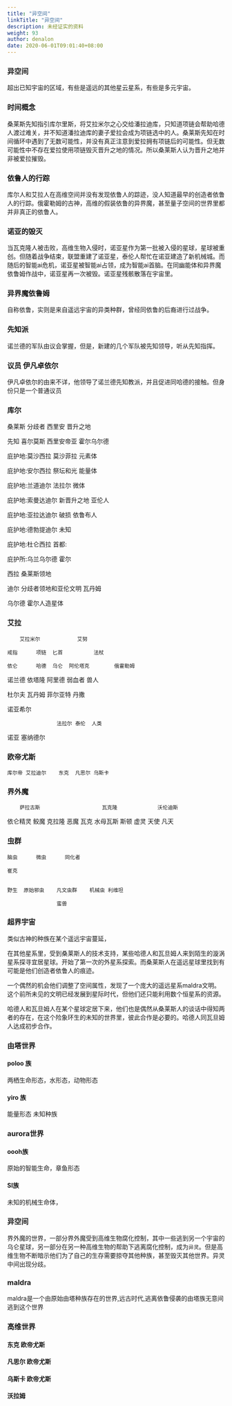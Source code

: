 ```yaml
---
title: "异空间"
linkTitle: "异空间"
description: 未经证实的资料
weight: 93
author: denalon
date: 2020-06-01T09:01:40+08:00
---
```


### 异空间

超出已知宇宙的区域，有些是遥远的其他星云星系，有些是多元宇宙。


### 时间概念

桑莱斯先知指引库尔里斯，将艾拉米尔之心交给潘拉迪库，只知道项链会帮助哈德人渡过难关，并不知道潘拉迪库的妻子爱拉会成为项链选中的人。桑莱斯先知在时间循环中遇到了无数可能性，并没有真正注意到爱拉拥有项链后的可能性。但无数可能性中不存在爱拉使用项链毁灭晋升之地的情况。所以桑莱斯人认为晋升之地并非被爱拉摧毁。

### 依鲁人的行踪

库尔人和艾拉人在高维空间并没有发现依鲁人的踪迹，没人知道最早的创造者依鲁人的行踪。俄霍勒姆的古神，高维的假装依鲁的异界魔，甚至量子空间的世界里都并非真正的依鲁人。

### 诺亚的毁灭

当瓦克隆人被击败，高维生物入侵时，诺亚星作为第一批被入侵的星球，星球被重创。但随着战争结束，联盟重建了诺亚星，泰伦人帮忙在诺亚建造了新机械城。而随后的智能ai危机，诺亚星被智能ai占领，成为智能ai首脑。在同幽能体和异界魔依鲁姆作战中，诺亚星再一次被毁。诺亚星残骸散落在宇宙里。

### 异界魔依鲁姆

自称依鲁，实则是来自遥远宇宙的异类种群，曾经同依鲁的后裔进行过战争。

### 先知派

诺兰德的军队由议会掌握，但是，新建的几个军队被先知领导，听从先知指挥。

### 议员 伊凡卓依尔

伊凡卓依尔的由来不详，他领导了诺兰德先知教派，并且促进同哈德的接触。但身份只是一个普通议员


### 库尔					
					
					
					
桑莱斯	分歧者	西里安		晋升之地	

先知		喜尔莫斯	西里安帝亚		霍尔乌尔德

庇护地:莫沙西拉	莫沙菲拉				元素体

庇护地:安尔西拉	祭坛和光				能量体

庇护地:兰道迪尔	法拉尔				微体

庇护地:索曼达迪尔	新晋升之地				亚伦人

庇护地:亚拉达迪尔	破损				依鲁布人

庇护地:德勃提迪尔	未知				

庇护地:杜仑西拉					首都:

庇护所:乌兰乌尔德	霍尔				
					
西拉	桑莱斯领地			

迪尔	分歧者领地和亚伦文明				瓦丹姆

乌尔德	霍尔人造星体				
					
					
					
### 艾拉
						
							
		艾拉米尔			艾努		
							
	戒指		项链	匕首			法杖

	依仑		哈德	乌仑	阿伦塔克		俄霍勒姆

诺兰德	依塔隆		阿里德		弱血者	兽人	

杜尔夫	瓦丹姆		菲尔亚特			丹撒	

诺亚希尔							

					法拉尔	泰伦	人类


诺亚	塞纳德尔	

### 欧帝尤斯			
					
	库尔帝	艾拉迪尔	东克	凡思尔	乌斯卡

### 界外魔						
													
													
													
		萨拉古斯					瓦克隆				沃伦迪斯		
													
依仑精灵		鲛魔			克拉隆	恶魔	瓦克	水母瓦斯			斯顿		虚灵
											天使	凡天	
													
													
													
### 虫群		
					
	脑虫		微虫		同化者

	崔克				
					
					
	野生	原始邪虫	凡文虫群	机械虫	利维坦
    
					蛮兽

### 超界宇宙

类似古神的种族在某个遥远宇宙蔓延，

在其他星系里，受到桑莱斯人的技术支持，某些哈德人和瓦旦姆人来到陌生的漩涡星系探寻宜居星球。开始了第一次的外星系探索。而桑莱斯人在遥远星球里找到有可能是他们创造者依鲁人的痕迹。

一个偶然的机会他们调整了空间属性，发现了一个庞大的遥远星系maldra文明。这个前所未见的文明已经发展到星际时代，但他们还只能利用数个恒星系的资源。

哈德人和瓦旦姆人在某个星球定居下来，他们也是偶然从桑莱斯人的谈话中得知两者的存在，在这个险象环生的未知的世界里，彼此合作是必要的。哈德人同瓦旦姆人达成初步合作。

### 由塔世界


#### poloo 族

两栖生命形态，水形态，动物形态

#### yiro 族

能量形态 未知种族


### aurora世界

#### oooh族

原始的智能生命，章鱼形态

#### SI族

未知的机械生命体，




### 异空间

界外魔的世界，一部分界外魔受到高维生物腐化控制，其中一些逃到另一个宇宙的乌仑星球，另一部分在另一种高维生物的帮助下逃离腐化控制，成为`异灵`。但是高维生物不断暗示他们为了自己的生存需要掠夺其他种族，甚至毁灭其他世界。异灵中间出现分歧。

### maldra

maldra是一个由原始由塔种族存在的世界,远古时代,逃离依鲁侵袭的由塔族无意间逃到这个世界
							
							
							
							
							
### 高维世界


#### 东克 欧帝尤斯

#### 凡思尔 欧帝尤斯

#### 乌斯卡 欧帝尤斯

#### 沃拉姆